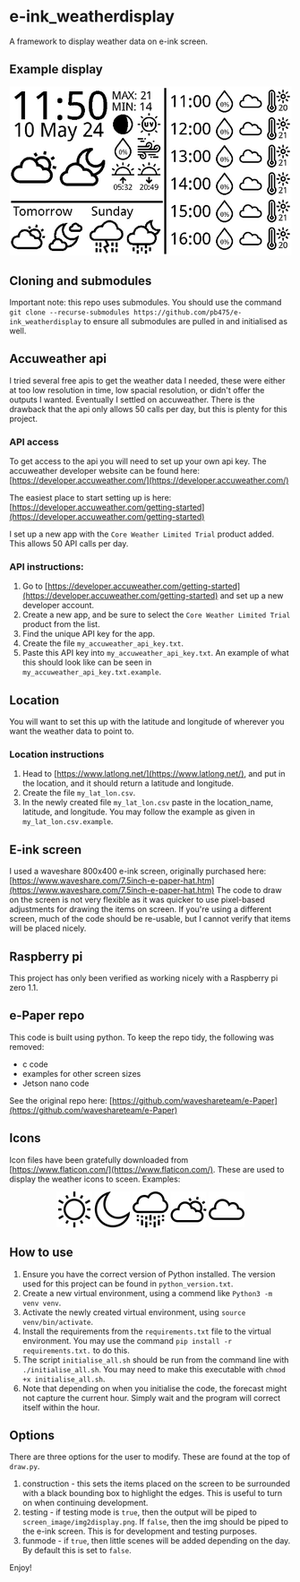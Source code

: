 # e-ink_weatherdisplay
A framework to display weather data on e-ink screen.

## Example display
![screen_image/img2display.example.png](screen_image/img2display.example.png)

## Cloning and submodules
Important note: this repo uses submodules.
You should use the command `git clone --recurse-submodules https://github.com/pb475/e-ink_weatherdisplay` to ensure all submodules are pulled in and initialised as well.

## Accuweather api
I tried several free apis to get the weather data I needed, these were either at too low resolution in time, low spacial resolution, or didn't offer the outputs I wanted.
Eventually I settled on accuweather.
There is the drawback that the api only allows 50 calls per day, but this is plenty for this project.

### API access
To get access to the api you will need to set up your own api key.
The accuweather developer website can be found here:
[https://developer.accuweather.com/](https://developer.accuweather.com/)

The easiest place to start setting up is here:
[https://developer.accuweather.com/getting-started](https://developer.accuweather.com/getting-started)

I set up a new app with the `Core Weather Limited Trial` product added.
This allows 50 API calls per day.

### API instructions:
1. Go to [https://developer.accuweather.com/getting-started](https://developer.accuweather.com/getting-started) and set up a new developer account.
2. Create a new app, and be sure to select the `Core Weather Limited Trial` product from the list.
3. Find the unique API key for the app.
4. Create the file `my_accuweather_api_key.txt`.
5. Paste this API key into `my_accuweather_api_key.txt`.
   An example of what this should look like can be seen in `my_accuweather_api_key.txt.example`.

## Location
You will want to set this up with the latitude and longitude of wherever you want the weather data to point to.
### Location instructions
1. Head to [https://www.latlong.net/](https://www.latlong.net/), and put in the location, and it should return a latitude and longitude.
2. Create the file `my_lat_lon.csv`.
3. In the newly created file `my_lat_lon.csv` paste in the location_name, latitude, and longitude.
   You may follow the example as given in `my_lat_lon.csv.example`.


## E-ink screen
I used a waveshare 800x400 e-ink screen, originally purchased here:
[https://www.waveshare.com/7.5inch-e-paper-hat.htm](https://www.waveshare.com/7.5inch-e-paper-hat.htm)
The code to draw on the screen is not very flexible as it was quicker to use pixel-based adjustments for drawing the items on screen.
If you're using a different screen, much of the code should be re-usable, but I cannot verify that items will be placed nicely.


## Raspberry pi
This project has only been verified as working nicely with a Raspberry pi zero 1.1.


## e-Paper repo
This code is built using python.
To keep the repo tidy, the following was removed:
 - c code
 - examples for other screen sizes
 - Jetson nano code

See the original repo here:
[https://github.com/waveshareteam/e-Paper](https://github.com/waveshareteam/e-Paper)


## Icons
Icon files have been gratefully downloaded from [https://www.flaticon.com/](https://www.flaticon.com/).
These are used to display the weather icons to sceen.
Examples:
<div align="center">

![icons/pack1/64/png/062-sun-1.png](icons/pack1/64/png/062-sun-1.png)
![icons/pack1/64/png/065-moon.png](icons/pack1/64/png/065-moon.png)
![icons/pack1/64/png/072-rain.png](icons/pack1/64/png/072-rain.png)
![icons/pack1/64/png/091-cloudy.png](icons/pack1/64/png/091-cloudy.png)
![icons/pack1/64/png/095-cloud-2.png](icons/pack1/64/png/095-cloud-2.png)

</div>


## How to use
1. Ensure you have the correct version of Python installed.
   The version used for this project can be found in `python_version.txt`.
2. Create a new virtual environment, using a commend like `Python3 -m venv venv`.
3. Activate the newly created virtual environment, using `source venv/bin/activate`.
4. Install the requirements from the `requirements.txt` file to the virtual environment.
   You may use the command `pip install -r requirements.txt.` to do this.
5. The script `initialise_all.sh` should be run from the command line with `./initialise_all.sh`.
   You may need to make this executable with `chmod +x initialise_all.sh`.
6. Note that depending on when you initialise the code, the forecast might not capture the current hour.
   Simply wait and the program will correct itself within the hour.


## Options
There are three options for the user to modify.
These are found at the top of `draw.py`.

1. construction - this sets the items placed on the screen to be surrounded with a black bounding box to highlight the edges.
   This is useful to turn on when continuing development.
2. testing - if testing mode is `true`, then the output will be piped to `screen_image/img2display.png`.
   If `false`, then the img should be piped to the e-ink screen.
   This is for development and testing purposes.
3. funmode - if `true`, then little scenes will be added depending on the day.
   By default this is set to `false`.

Enjoy!
